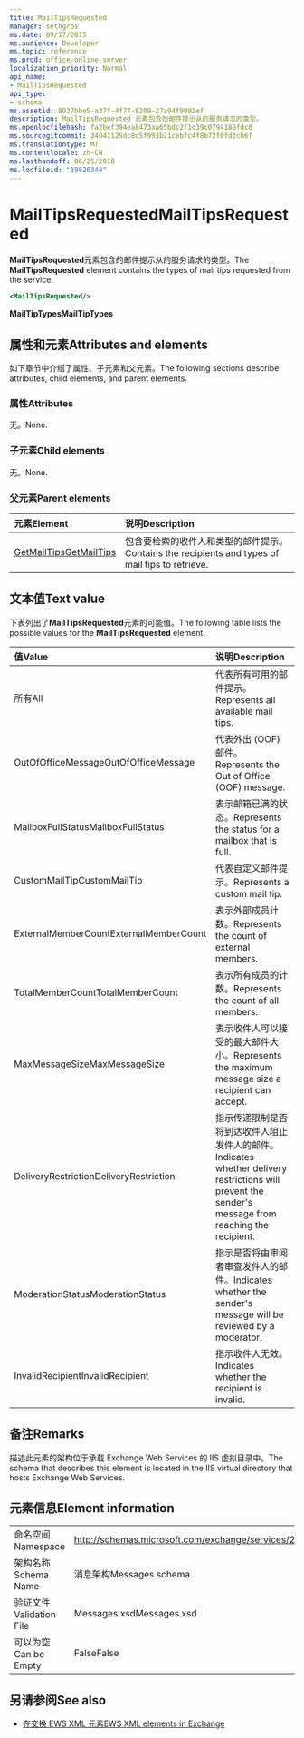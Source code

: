 ```yaml
---
title: MailTipsRequested
manager: sethgros
ms.date: 09/17/2015
ms.audience: Developer
ms.topic: reference
ms.prod: office-online-server
localization_priority: Normal
api_name:
- MailTipsRequested
api_type:
- schema
ms.assetid: 8037bbe5-a37f-4f77-8209-27a94f9095ef
description: MailTipsRequested 元素包含的邮件提示从的服务请求的类型。
ms.openlocfilehash: fa2bef394ea8473aa65bdc2f1d39c0794186fdc6
ms.sourcegitcommit: 34041125dc8c5f993b21cebfc4f8b72f0fd2cb6f
ms.translationtype: MT
ms.contentlocale: zh-CN
ms.lasthandoff: 06/25/2018
ms.locfileid: "19826348"
---
```

# <a name="mailtipsrequested"></a><span data-ttu-id="e0b0d-103">MailTipsRequested</span><span class="sxs-lookup"><span data-stu-id="e0b0d-103">MailTipsRequested</span></span>

<span data-ttu-id="e0b0d-104">**MailTipsRequested**元素包含的邮件提示从的服务请求的类型。</span><span class="sxs-lookup"><span data-stu-id="e0b0d-104">The **MailTipsRequested** element contains the types of mail tips requested from the service.</span></span> 
  
```XML
<MailTipsRequested/>
```

 <span data-ttu-id="e0b0d-105">**MailTipTypes**</span><span class="sxs-lookup"><span data-stu-id="e0b0d-105">**MailTipTypes**</span></span>
## <a name="attributes-and-elements"></a><span data-ttu-id="e0b0d-106">属性和元素</span><span class="sxs-lookup"><span data-stu-id="e0b0d-106">Attributes and elements</span></span>

<span data-ttu-id="e0b0d-107">如下章节中介绍了属性、子元素和父元素。</span><span class="sxs-lookup"><span data-stu-id="e0b0d-107">The following sections describe attributes, child elements, and parent elements.</span></span>
  
### <a name="attributes"></a><span data-ttu-id="e0b0d-108">属性</span><span class="sxs-lookup"><span data-stu-id="e0b0d-108">Attributes</span></span>

<span data-ttu-id="e0b0d-109">无。</span><span class="sxs-lookup"><span data-stu-id="e0b0d-109">None.</span></span>
  
### <a name="child-elements"></a><span data-ttu-id="e0b0d-110">子元素</span><span class="sxs-lookup"><span data-stu-id="e0b0d-110">Child elements</span></span>

<span data-ttu-id="e0b0d-111">无。</span><span class="sxs-lookup"><span data-stu-id="e0b0d-111">None.</span></span>
  
### <a name="parent-elements"></a><span data-ttu-id="e0b0d-112">父元素</span><span class="sxs-lookup"><span data-stu-id="e0b0d-112">Parent elements</span></span>

|<span data-ttu-id="e0b0d-113">**元素**</span><span class="sxs-lookup"><span data-stu-id="e0b0d-113">**Element**</span></span>|<span data-ttu-id="e0b0d-114">**说明**</span><span class="sxs-lookup"><span data-stu-id="e0b0d-114">**Description**</span></span>|
|:-----|:-----|
|[<span data-ttu-id="e0b0d-115">GetMailTips</span><span class="sxs-lookup"><span data-stu-id="e0b0d-115">GetMailTips</span></span>](getmailtips.md) <br/> |<span data-ttu-id="e0b0d-116">包含要检索的收件人和类型的邮件提示。</span><span class="sxs-lookup"><span data-stu-id="e0b0d-116">Contains the recipients and types of mail tips to retrieve.</span></span>  <br/> |
   
## <a name="text-value"></a><span data-ttu-id="e0b0d-117">文本值</span><span class="sxs-lookup"><span data-stu-id="e0b0d-117">Text value</span></span>

<span data-ttu-id="e0b0d-118">下表列出了**MailTipsRequested**元素的可能值。</span><span class="sxs-lookup"><span data-stu-id="e0b0d-118">The following table lists the possible values for the **MailTipsRequested** element.</span></span> 
  
|<span data-ttu-id="e0b0d-119">**值**</span><span class="sxs-lookup"><span data-stu-id="e0b0d-119">**Value**</span></span>|<span data-ttu-id="e0b0d-120">**说明**</span><span class="sxs-lookup"><span data-stu-id="e0b0d-120">**Description**</span></span>|
|:-----|:-----|
|<span data-ttu-id="e0b0d-121">所有</span><span class="sxs-lookup"><span data-stu-id="e0b0d-121">All</span></span>  <br/> |<span data-ttu-id="e0b0d-122">代表所有可用的邮件提示。</span><span class="sxs-lookup"><span data-stu-id="e0b0d-122">Represents all available mail tips.</span></span>  <br/> |
|<span data-ttu-id="e0b0d-123">OutOfOfficeMessage</span><span class="sxs-lookup"><span data-stu-id="e0b0d-123">OutOfOfficeMessage</span></span>  <br/> |<span data-ttu-id="e0b0d-124">代表外出 (OOF) 邮件。</span><span class="sxs-lookup"><span data-stu-id="e0b0d-124">Represents the Out of Office (OOF) message.</span></span>  <br/> |
|<span data-ttu-id="e0b0d-125">MailboxFullStatus</span><span class="sxs-lookup"><span data-stu-id="e0b0d-125">MailboxFullStatus</span></span>  <br/> |<span data-ttu-id="e0b0d-126">表示邮箱已满的状态。</span><span class="sxs-lookup"><span data-stu-id="e0b0d-126">Represents the status for a mailbox that is full.</span></span>  <br/> |
|<span data-ttu-id="e0b0d-127">CustomMailTip</span><span class="sxs-lookup"><span data-stu-id="e0b0d-127">CustomMailTip</span></span>  <br/> |<span data-ttu-id="e0b0d-128">代表自定义邮件提示。</span><span class="sxs-lookup"><span data-stu-id="e0b0d-128">Represents a custom mail tip.</span></span>  <br/> |
|<span data-ttu-id="e0b0d-129">ExternalMemberCount</span><span class="sxs-lookup"><span data-stu-id="e0b0d-129">ExternalMemberCount</span></span>  <br/> |<span data-ttu-id="e0b0d-130">表示外部成员计数。</span><span class="sxs-lookup"><span data-stu-id="e0b0d-130">Represents the count of external members.</span></span>  <br/> |
|<span data-ttu-id="e0b0d-131">TotalMemberCount</span><span class="sxs-lookup"><span data-stu-id="e0b0d-131">TotalMemberCount</span></span>  <br/> |<span data-ttu-id="e0b0d-132">表示所有成员的计数。</span><span class="sxs-lookup"><span data-stu-id="e0b0d-132">Represents the count of all members.</span></span>  <br/> |
|<span data-ttu-id="e0b0d-133">MaxMessageSize</span><span class="sxs-lookup"><span data-stu-id="e0b0d-133">MaxMessageSize</span></span>  <br/> |<span data-ttu-id="e0b0d-134">表示收件人可以接受的最大邮件大小。</span><span class="sxs-lookup"><span data-stu-id="e0b0d-134">Represents the maximum message size a recipient can accept.</span></span>  <br/> |
|<span data-ttu-id="e0b0d-135">DeliveryRestriction</span><span class="sxs-lookup"><span data-stu-id="e0b0d-135">DeliveryRestriction</span></span>  <br/> |<span data-ttu-id="e0b0d-136">指示传递限制是否将到达收件人阻止发件人的邮件。</span><span class="sxs-lookup"><span data-stu-id="e0b0d-136">Indicates whether delivery restrictions will prevent the sender's message from reaching the recipient.</span></span>  <br/> |
|<span data-ttu-id="e0b0d-137">ModerationStatus</span><span class="sxs-lookup"><span data-stu-id="e0b0d-137">ModerationStatus</span></span>  <br/> |<span data-ttu-id="e0b0d-138">指示是否将由审阅者审查发件人的邮件。</span><span class="sxs-lookup"><span data-stu-id="e0b0d-138">Indicates whether the sender's message will be reviewed by a moderator.</span></span>  <br/> |
|<span data-ttu-id="e0b0d-139">InvalidRecipient</span><span class="sxs-lookup"><span data-stu-id="e0b0d-139">InvalidRecipient</span></span>  <br/> |<span data-ttu-id="e0b0d-140">指示收件人无效。</span><span class="sxs-lookup"><span data-stu-id="e0b0d-140">Indicates whether the recipient is invalid.</span></span>  <br/> |
   
## <a name="remarks"></a><span data-ttu-id="e0b0d-141">备注</span><span class="sxs-lookup"><span data-stu-id="e0b0d-141">Remarks</span></span>

<span data-ttu-id="e0b0d-142">描述此元素的架构位于承载 Exchange Web Services 的 IIS 虚拟目录中。</span><span class="sxs-lookup"><span data-stu-id="e0b0d-142">The schema that describes this element is located in the IIS virtual directory that hosts Exchange Web Services.</span></span>
  
## <a name="element-information"></a><span data-ttu-id="e0b0d-143">元素信息</span><span class="sxs-lookup"><span data-stu-id="e0b0d-143">Element information</span></span>

|||
|:-----|:-----|
|<span data-ttu-id="e0b0d-144">命名空间</span><span class="sxs-lookup"><span data-stu-id="e0b0d-144">Namespace</span></span>  <br/> |http://schemas.microsoft.com/exchange/services/2006/messages  <br/> |
|<span data-ttu-id="e0b0d-145">架构名称</span><span class="sxs-lookup"><span data-stu-id="e0b0d-145">Schema Name</span></span>  <br/> |<span data-ttu-id="e0b0d-146">消息架构</span><span class="sxs-lookup"><span data-stu-id="e0b0d-146">Messages schema</span></span>  <br/> |
|<span data-ttu-id="e0b0d-147">验证文件</span><span class="sxs-lookup"><span data-stu-id="e0b0d-147">Validation File</span></span>  <br/> |<span data-ttu-id="e0b0d-148">Messages.xsd</span><span class="sxs-lookup"><span data-stu-id="e0b0d-148">Messages.xsd</span></span>  <br/> |
|<span data-ttu-id="e0b0d-149">可以为空</span><span class="sxs-lookup"><span data-stu-id="e0b0d-149">Can be Empty</span></span>  <br/> |<span data-ttu-id="e0b0d-150">False</span><span class="sxs-lookup"><span data-stu-id="e0b0d-150">False</span></span>  <br/> |
   
## <a name="see-also"></a><span data-ttu-id="e0b0d-151">另请参阅</span><span class="sxs-lookup"><span data-stu-id="e0b0d-151">See also</span></span>



- [<span data-ttu-id="e0b0d-152">在交换 EWS XML 元素</span><span class="sxs-lookup"><span data-stu-id="e0b0d-152">EWS XML elements in Exchange</span></span>](ews-xml-elements-in-exchange.md)

